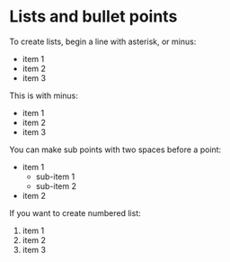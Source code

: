 # Lists and bullet points

To create lists, begin a line with asterisk, or minus:

* item 1
* item 2
* item 3

This is with minus:

- item 1
- item 2
- item 3

You can make sub points with two spaces before a point:

* item 1
  * sub-item 1
  * sub-item 2
* item 2

If you want to create numbered list:

1. item 1
1. item 2
1. item 3
